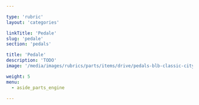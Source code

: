 ```yaml
---

type: 'rubric'
layout: 'categories'

linkTitle: 'Pedale'
slug: 'pedale'
section: 'pedals'

title: 'Pedale'
description: 'TODO'
image: '/media/images/rubrics/parts/items/drive/pedals-blb-classic-city_1.jpeg'

weight: 5
menu:
  - aside_parts_engine  

---
```

